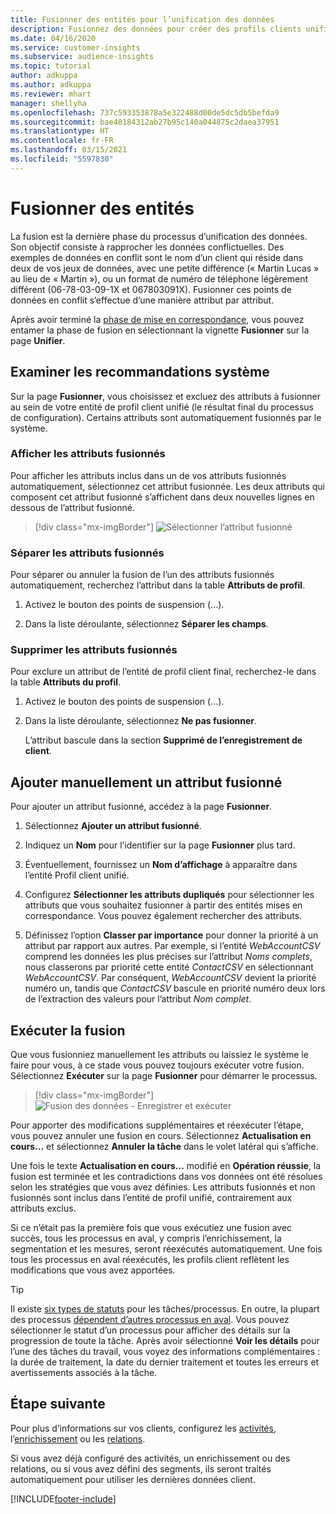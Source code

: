 ```yaml
---
title: Fusionner des entités pour l’unification des données
description: Fusionnez des données pour créer des profils clients unifiés.
ms.date: 04/16/2020
ms.service: customer-insights
ms.subservice: audience-insights
ms.topic: tutorial
author: adkuppa
ms.author: adkuppa
ms.reviewer: mhart
manager: shellyha
ms.openlocfilehash: 737c593353878a5e322488d00de5dc5db5befda9
ms.sourcegitcommit: bae40184312ab27b95c140a044875c2daea37951
ms.translationtype: HT
ms.contentlocale: fr-FR
ms.lasthandoff: 03/15/2021
ms.locfileid: "5597830"
---
```

# <a name="merge-entities"></a>Fusionner des entités

La fusion est la dernière phase du processus d’unification des données. Son objectif consiste à rapprocher les données conflictuelles. Des exemples de données en conflit sont le nom d’un client qui réside dans deux de vos jeux de données, avec une petite différence (« Martin Lucas » au lieu de « Martin »), ou un format de numéro de téléphone légèrement différent (06-78-03-09-1X et 067803091X). Fusionner ces points de données en conflit s’effectue d’une manière attribut par attribut.

Après avoir terminé la [phase de mise en correspondance](match-entities.md), vous pouvez entamer la phase de fusion en sélectionnant la vignette **Fusionner** sur la page **Unifier**.

## <a name="review-system-recommendations"></a>Examiner les recommandations système

Sur la page **Fusionner**, vous choisissez et excluez des attributs à fusionner au sein de votre entité de profil client unifié (le résultat final du processus de configuration). Certains attributs sont automatiquement fusionnés par le système.

### <a name="view-merged-attributes"></a>Afficher les attributs fusionnés

Pour afficher les attributs inclus dans un de vos attributs fusionnés automatiquement, sélectionnez cet attribut fusionnée. Les deux attributs qui composent cet attribut fusionné s’affichent dans deux nouvelles lignes en dessous de l’attribut fusionné.

> [!div class="mx-imgBorder"]
> ![Sélectionner l’attribut fusionné](media/configure-data-merge-profile-attributes.png "Sélectionner l’attribut fusionné")

### <a name="separate-merged-attributes"></a>Séparer les attributs fusionnés

Pour séparer ou annuler la fusion de l’un des attributs fusionnés automatiquement, recherchez l’attribut dans la table **Attributs de profil**.

1. Activez le bouton des points de suspension (...).
  
2. Dans la liste déroulante, sélectionnez **Séparer les champs**.

### <a name="remove-merged-attributes"></a>Supprimer les attributs fusionnés

Pour exclure un attribut de l’entité de profil client final, recherchez-le dans la table **Attributs du profil**.

1. Activez le bouton des points de suspension (...).
  
2. Dans la liste déroulante, sélectionnez **Ne pas fusionner**.

   L’attribut bascule dans la section **Supprimé de l’enregistrement de client**.

## <a name="manually-add-a-merged-attribute"></a>Ajouter manuellement un attribut fusionné

Pour ajouter un attribut fusionné, accédez à la page **Fusionner**.

1. Sélectionnez **Ajouter un attribut fusionné**.

2. Indiquez un **Nom** pour l’identifier sur la page **Fusionner** plus tard.

3. Éventuellement, fournissez un **Nom d’affichage** à apparaître dans l’entité Profil client unifié.

4. Configurez **Sélectionner les attributs dupliqués** pour sélectionner les attributs que vous souhaitez fusionner à partir des entités mises en correspondance. Vous pouvez également rechercher des attributs.

5. Définissez l’option **Classer par importance** pour donner la priorité à un attribut par rapport aux autres. Par exemple, si l’entité *WebAccountCSV* comprend les données les plus précises sur l’attribut *Noms complets*, nous classerons par priorité cette entité *ContactCSV* en sélectionnant *WebAccountCSV*. Par conséquent, *WebAccountCSV* devient la priorité numéro un, tandis que *ContactCSV* bascule en priorité numéro deux lors de l’extraction des valeurs pour l’attribut *Nom complet*.

## <a name="run-your-merge"></a>Exécuter la fusion

Que vous fusionniez manuellement les attributs ou laissiez le système le faire pour vous, à ce stade vous pouvez toujours exécuter votre fusion. Sélectionnez **Exécuter** sur la page **Fusionner** pour démarrer le processus.

> [!div class="mx-imgBorder"]
> ![Fusion des données - Enregistrer et exécuter](media/configure-data-merge-save-run.png "Fusion des données - Enregistrer et exécuter")

Pour apporter des modifications supplémentaires et réexécuter l’étape, vous pouvez annuler une fusion en cours. Sélectionnez **Actualisation en cours...** et sélectionnez **Annuler la tâche** dans le volet latéral qui s’affiche.

Une fois le texte **Actualisation en cours...** modifié en **Opération réussie**, la fusion est terminée et les contradictions dans vos données ont été résolues selon les stratégies que vous avez définies. Les attributs fusionnés et non fusionnés sont inclus dans l’entité de profil unifié, contrairement aux attributs exclus.

Si ce n’était pas la première fois que vous exécutiez une fusion avec succès, tous les processus en aval, y compris l’enrichissement, la segmentation et les mesures, seront réexécutés automatiquement. Une fois tous les processus en aval réexécutés, les profils client reflètent les modifications que vous avez apportées.

> [!TIP]
> Il existe [six types de statuts](system.md#status-types) pour les tâches/processus. En outre, la plupart des processus [dépendent d’autres processus en aval](system.md#refresh-policies). Vous pouvez sélectionner le statut d’un processus pour afficher des détails sur la progression de toute la tâche. Après avoir sélectionné **Voir les détails** pour l’une des tâches du travail, vous voyez des informations complémentaires : la durée de traitement, la date du dernier traitement et toutes les erreurs et avertissements associés à la tâche.

## <a name="next-step"></a>Étape suivante

Pour plus d’informations sur vos clients, configurez les [activités](activities.md), l’[enrichissement](enrichment-microsoft-graph.md) ou les [relations](relationships.md).

Si vous avez déjà configuré des activités, un enrichissement ou des relations, ou si vous avez défini des segments, ils seront traités automatiquement pour utiliser les dernières données client.




[!INCLUDE[footer-include](../includes/footer-banner.md)]